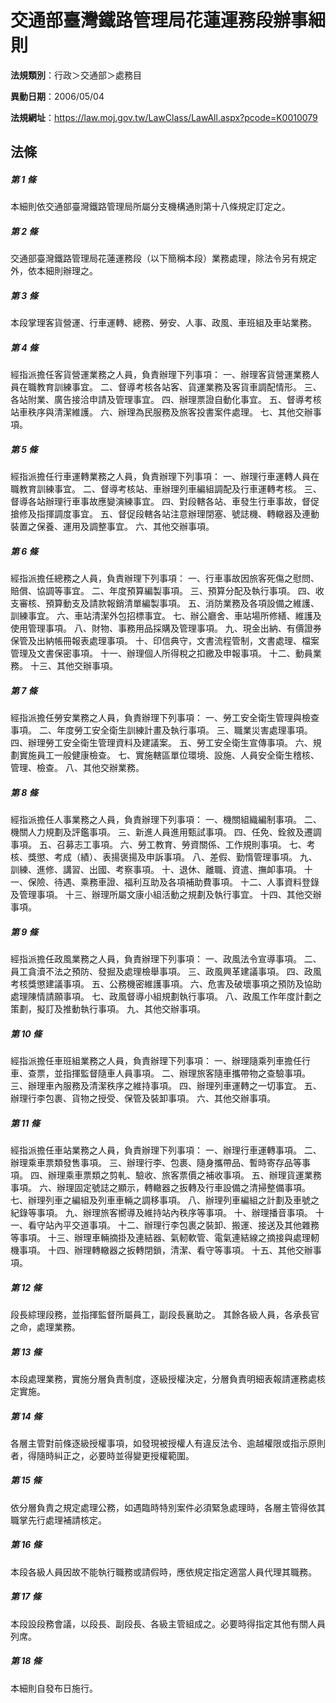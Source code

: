 # 交通部臺灣鐵路管理局花蓮運務段辦事細則

**法規類別**：行政＞交通部＞處務目

**異動日期**：2006/05/04  

**法規網址**：https://law.moj.gov.tw/LawClass/LawAll.aspx?pcode=K0010079





## 法條
##### 第 1 條
本細則依交通部臺灣鐵路管理局所屬分支機構通則第十八條規定訂定之。

##### 第 2 條
交通部臺灣鐵路管理局花蓮運務段（以下簡稱本段）業務處理，除法令另有規定外，依本細則辦理之。

##### 第 3 條
本段掌理客貨營運、行車運轉、總務、勞安、人事、政風、車班組及車站業務。

##### 第 4 條
經指派擔任客貨營運業務之人員，負責辦理下列事項：
一、辦理客貨營運業務人員在職教育訓練事宜。
二、督導考核各站客、貨運業務及客貨車調配情形。
三、各站附業、廣告接洽申請及管理事宜。
四、辦理票證自動化事宜。
五、督導考核站車秩序與清潔維護。
六、辦理為民服務及旅客投書案件處理。
七、其他交辦事項。

##### 第 5 條
經指派擔任行車運轉業務之人員，負責辦理下列事項：
一、辦理行車運轉人員在職教育訓練事宜。
二、督導考核站、車辦理列車編組調配及行車運轉考核。
三、督導各站辦理行車事故應變演練事宜。
四、對段轄各站、車發生行車事故，督促搶修及指揮調度事宜。
五、督促段轄各站注意辦理閉塞、號誌機、轉轍器及連動裝置之保養、運用及調整事宜。
六、其他交辦事項。

##### 第 6 條
經指派擔任總務之人員，負責辦理下列事項：
一、行車事故因旅客死傷之慰問、賠償、協調等事宜。
二、年度預算編製事項。
三、預算分配及執行事項。
四、收支審核、預算動支及請款報銷清單編製事項。
五、消防業務及各項設備之維護、訓練事宜。
六、車站清潔外包招標事宜。
七、辦公廳舍、車站場所修繕、維護及使用管理事項。
八、財物、事務用品採購及管理事項。
九、現金出納、有價證券保管及出納帳冊報表處理事項。
十、印信典守，文書流程管制，文書處理、檔案管理及文書保密事項。
十一、辦理個人所得稅之扣繳及申報事項。
十二、動員業務。
十三、其他交辦事項。

##### 第 7 條
經指派擔任勞安業務之人員，負責辦理下列事項：
一、勞工安全衛生管理與檢查事項。
二、年度勞工安全衛生訓練計畫及執行事項。
三、職業災害處理事項。
四、辦理勞工安全衛生管理資料及建議案。
五、勞工安全衛生宣傳事項。
六、規劃實施員工一般健康檢查。
七、實施轄區單位環境、設施、人員安全衛生稽核、管理、檢查。
八、其他交辦業務。

##### 第 8 條
經指派擔任人事業務之人員，負責辦理下列事項：
一、機關組織編制事項。
二、機關人力規劃及評鑑事項。
三、新進人員進用甄試事項。
四、任免、銓敘及遷調事項。
五、召募志工事項。
六、勞工教育、勞資關係、工作規則事項。
七、考核、獎懲、考成（績）、表揚褒揚及申訴事項。
八、差假、勤惰管理事項。
九、訓練、進修、講習、出國、考察事項。
十、退休、離職、資遣、撫卹事項。
十一、保險、待遇、乘務車證、福利互助及各項補助費事項。
十二、人事資料登錄及管理事項。
十三、辦理所屬文康小組活動之規劃及執行事宜。
十四、其他交辦事項。

##### 第 9 條
經指派擔任政風業務之人員，負責辦理下列事項：
一、政風法令宣導事項。
二、員工貪瀆不法之預防、發掘及處理檢舉事項。
三、政風興革建議事項。
四、政風考核獎懲建議事項。
五、公務機密維護事項。
六、危害及破壞事項之預防及協助處理陳情請願事項。
七、政風督導小組規劃執行事項。
八、政風工作年度計劃之策劃，擬訂及推動執行事項。
九、其他交辦事項。

##### 第 10 條
經指派擔任車班組業務之人員，負責辦理下列事項：
一、辦理隨乘列車擔任行車、查票，並指揮監督隨車人員事項。
二、辦理旅客隨車攜帶物之查驗事項。
三、辦理車內服務及清潔秩序之維持事項。
四、辦理列車運轉之一切事宜。
五、辦理行李包裹、貨物之授受、保管及裝卸事項。
六、其他交辦事項。

##### 第 11 條
經指派擔任車站業務之人員，負責辦理下列事項：
一、辦理行車運轉事項。
二、辦理乘車票類發售事項。
三、辦理行李、包裹、隨身攜帶品、暫時寄存品等事項。
四、辦理乘車票類之剪軋、驗收、旅客票價之補收事項。
五、辦理貨運業務事項。
六、辦理固定號誌之顯示，轉轍器之扳轉及行車設備之清掃整備事項。
七、辦理列車之編組及列車車輛之調移事項。
八、辦理列車編組之計劃及車號之紀錄等事項。
九、辦理旅客嚮導及維持站內秩序等事項。
十、辦理播音事項。
十一、看守站內平交道事項。
十二、辦理行李包裹之裝卸、搬運、接送及其他雜務等事項。
十三、辦理車輛摘掛及連結器、氣軔軟管、電氣連結線之摘接與處理軔機事項。
十四、辦理轉轍器之扳轉閉鎖，清潔、看守等事項。
十五、其他交辦事項。

##### 第 12 條
段長綜理段務，並指揮監督所屬員工，副段長襄助之。
其餘各級人員，各承長官之命，處理業務。

##### 第 13 條
本段處理業務，實施分層負責制度，逐級授權決定，分層負責明細表報請運務處核定實施。

##### 第 14 條
各層主管對前條逐級授權事項，如發現被授權人有違反法令、逾越權限或指示原則者，得隨時糾正之，必要時並得變更授權範圍。

##### 第 15 條
依分層負責之規定處理公務，如遇臨時特別案件必須緊急處理時，各層主管得依其職掌先行處理補請核定。

##### 第 16 條
本段各級人員因故不能執行職務或請假時，應依規定指定適當人員代理其職務。

##### 第 17 條
本段設段務會議，以段長、副段長、各級主管組成之。必要時得指定其他有關人員列席。

##### 第 18 條
本細則自發布日施行。


